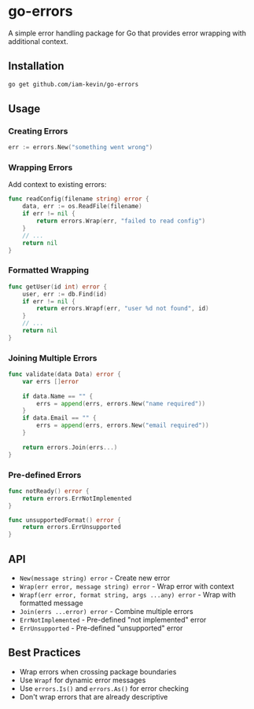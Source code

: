 # go-errors

A simple error handling package for Go that provides error wrapping with additional context.

## Installation

```bash
go get github.com/iam-kevin/go-errors
```

## Usage

### Creating Errors

```go
err := errors.New("something went wrong")
```

### Wrapping Errors

Add context to existing errors:

```go
func readConfig(filename string) error {
    data, err := os.ReadFile(filename)
    if err != nil {
        return errors.Wrap(err, "failed to read config")
    }
    // ...
    return nil
}
```

### Formatted Wrapping

```go
func getUser(id int) error {
    user, err := db.Find(id)
    if err != nil {
        return errors.Wrapf(err, "user %d not found", id)
    }
    // ...
    return nil
}
```

### Joining Multiple Errors

```go
func validate(data Data) error {
    var errs []error
    
    if data.Name == "" {
        errs = append(errs, errors.New("name required"))
    }
    if data.Email == "" {
        errs = append(errs, errors.New("email required"))
    }
    
    return errors.Join(errs...)
}
```

### Pre-defined Errors

```go
func notReady() error {
    return errors.ErrNotImplemented
}

func unsupportedFormat() error {
    return errors.ErrUnsupported
}
```

## API

- `New(message string) error` - Create new error
- `Wrap(err error, message string) error` - Wrap error with context
- `Wrapf(err error, format string, args ...any) error` - Wrap with formatted message
- `Join(errs ...error) error` - Combine multiple errors
- `ErrNotImplemented` - Pre-defined "not implemented" error
- `ErrUnsupported` - Pre-defined "unsupported" error

## Best Practices

- Wrap errors when crossing package boundaries
- Use `Wrapf` for dynamic error messages
- Use `errors.Is()` and `errors.As()` for error checking
- Don't wrap errors that are already descriptive